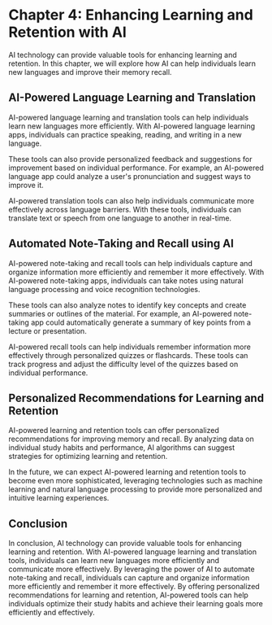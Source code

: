 Chapter 4: Enhancing Learning and Retention with AI
===================================================

AI technology can provide valuable tools for enhancing learning and retention. In this chapter, we will explore how AI can help individuals learn new languages and improve their memory recall.

AI-Powered Language Learning and Translation
--------------------------------------------

AI-powered language learning and translation tools can help individuals learn new languages more efficiently. With AI-powered language learning apps, individuals can practice speaking, reading, and writing in a new language.

These tools can also provide personalized feedback and suggestions for improvement based on individual performance. For example, an AI-powered language app could analyze a user's pronunciation and suggest ways to improve it.

AI-powered translation tools can also help individuals communicate more effectively across language barriers. With these tools, individuals can translate text or speech from one language to another in real-time.

Automated Note-Taking and Recall using AI
-----------------------------------------

AI-powered note-taking and recall tools can help individuals capture and organize information more efficiently and remember it more effectively. With AI-powered note-taking apps, individuals can take notes using natural language processing and voice recognition technologies.

These tools can also analyze notes to identify key concepts and create summaries or outlines of the material. For example, an AI-powered note-taking app could automatically generate a summary of key points from a lecture or presentation.

AI-powered recall tools can help individuals remember information more effectively through personalized quizzes or flashcards. These tools can track progress and adjust the difficulty level of the quizzes based on individual performance.

Personalized Recommendations for Learning and Retention
-------------------------------------------------------

AI-powered learning and retention tools can offer personalized recommendations for improving memory and recall. By analyzing data on individual study habits and performance, AI algorithms can suggest strategies for optimizing learning and retention.

In the future, we can expect AI-powered learning and retention tools to become even more sophisticated, leveraging technologies such as machine learning and natural language processing to provide more personalized and intuitive learning experiences.

Conclusion
----------

In conclusion, AI technology can provide valuable tools for enhancing learning and retention. With AI-powered language learning and translation tools, individuals can learn new languages more efficiently and communicate more effectively. By leveraging the power of AI to automate note-taking and recall, individuals can capture and organize information more efficiently and remember it more effectively. By offering personalized recommendations for learning and retention, AI-powered tools can help individuals optimize their study habits and achieve their learning goals more efficiently and effectively.
